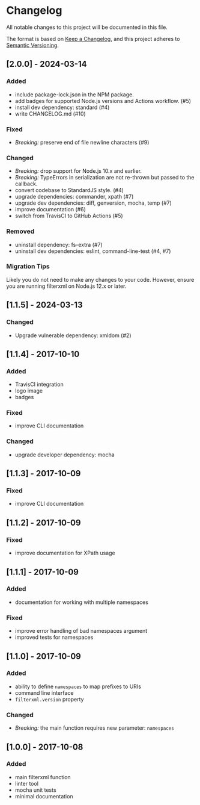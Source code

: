 # Changelog

All notable changes to this project will be documented in this file.

The format is based on [Keep a Changelog](https://keepachangelog.com/en/1.1.0/),
and this project adheres to [Semantic Versioning](https://semver.org/spec/v2.0.0.html).

## [2.0.0] - 2024-03-14

### Added

- include package-lock.json in the NPM package.
- add badges for supported Node.js versions and Actions workflow. (#5)
- install dev dependency: standard (#4)
- write CHANGELOG.md (#10)

### Fixed

- *Breaking:* preserve end of file newline characters (#9)

### Changed

- *Breaking:* drop support for Node.js 10.x and earlier.
- *Breaking:* TypeErrors in serialization are not re-thrown but passed to the callback.
- convert codebase to StandardJS style. (#4)
- upgrade dependencies: commander, xpath (#7)
- upgrade dev dependencies: diff, genversion, mocha, temp (#7)
- improve documentation (#6)
- switch from TravisCI to GitHub Actions (#5)

### Removed

- uninstall dependency: fs-extra (#7)
- uninstall dev dependencies: eslint, command-line-test (#4, #7)

### Migration Tips

Likely you do not need to make any changes to your code. However, ensure you are running filterxml on Node.js 12.x or later.


## [1.1.5] - 2024-03-13

### Changed

- Upgrade vulnerable dependency: xmldom (#2)


## [1.1.4] - 2017-10-10

### Added

- TravisCI integration
- logo image
- badges

### Fixed

- improve CLI documentation

### Changed

- upgrade developer dependency: mocha


## [1.1.3] - 2017-10-09

### Fixed

- improve CLI documentation


## [1.1.2] - 2017-10-09

### Fixed

- improve documentation for XPath usage


## [1.1.1] - 2017-10-09

### Added

- documentation for working with multiple namespaces

### Fixed

- improve error handling of bad namespaces argument
- improved tests for namespaces


## [1.1.0] - 2017-10-09

### Added

- ability to define `namespaces` to map prefixes to URIs
- command line interface
- `filterxml.version` property

### Changed

- *Breaking:* the main function requires new parameter: `namespaces`


## [1.0.0] - 2017-10-08

### Added

- main filterxml function
- linter tool
- mocha unit tests
- minimal documentation
